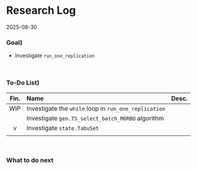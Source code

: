 # Research Log
2025-08-30

### Goal)
- Investigate `run_one_replication` 

<br>


### To-Do List)
|Fin.|Name|Desc.|
|:-:|:-|:-|
|WIP|Investigate the `while` loop in `run_one_replication`||
||Investigate `gen.TS_select_batch_MORBO` algorithm||
|v|Investigate `state.TabuSet`||
||||


<br>


### What to do next
